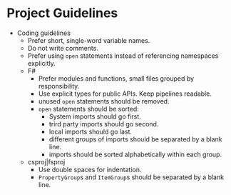 # Project Guidelines

- Coding guidelines
  - Prefer short, single-word variable names.
  - Do not write comments.
  - Prefer using `open` statements instead of referencing namespaces explicitly.
  - F#
    - Prefer modules and functions, small files grouped by responsibility.
    - Use explicit types for public APIs. Keep pipelines readable.
    - unused `open` statements should be removed.
    - `open` statements should be sorted:
      - System imports should go first.
      - trird party imports should go second.
      - local imports should go last.
      - different groups of imports should be separated by a blank line.
      - imports should be sorted alphabetically within each group.
  - csproj|fsproj
    - Use double spaces for indentation.
    - `PropertyGroup`s and `ItemGroup`s should be separated by a blank line.